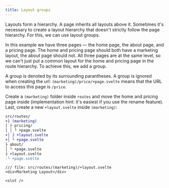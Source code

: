 ```yaml
---
title: Layout groups
---
```


Layouts form a hierarchy. A page inherits all layouts above it. Sometimes it's necessary to create a layout hierarchy that doesn't strictly follow the page hierarchy. For this, we can use layout groups.

In this example we have three pages — the home page, the about page, and a pricing page. The home and pricing page should both have a marketing layout, the about page should not. All three pages are at the same level, so we can't just put a common layout for the home and pricing page in the route hierarchy. To achieve this, we add a group.

A group is denoted by its surrounding parantheses. A group is ignored when creating the url: `(marketing)/price/+page.svelte` means that the URL to access this page is `/price`.

Create a `(marketing)` folder inside `routes` and move the home and pricing page inside (implementation hint: it's easiest if you use the rename feature). Last, create a new `+layout.svelte` inside `(marketing)`:

```diff
src/routes/
+├ (marketing)
│ ├ pricing/
│ │ └ +page.svelte
+│ ├ +layout.svelte
+│ └ +page.svelte
├ about/
│ └ +page.svelte
├ +layout.svelte
-└ +page.svelte
```

```svelte
/// file: src/routes/(marketing)/+layout.svelte
<div>Marketing Layout</div>

<slot />
```
